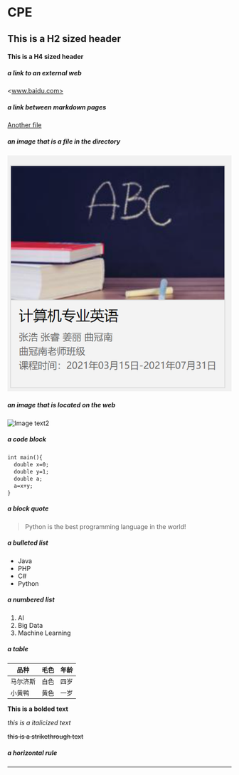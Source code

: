 # CPE
## This is a H2 sized header
#### This is a H4 sized header

##### a link to an external web
<www.baidu.com>
##### a link between markdown pages
  [Another file](./another.md)
##### an image that is a file in the directory
  ![Image text1](https://github.com/damao327/CPE/blob/main/image/testpic.png)
##### an image that is located on the web
  ![Image text2](https://gimg2.baidu.com/image_search/src=http%3A%2F%2Fb-ssl.duitang.com%2Fuploads%2Fitem%2F201812%2F18%2F20181218083606_ahqlo.jpg&refer=http%3A%2F%2Fb-ssl.duitang.com&app=2002&size=f9999,10000&q=a80&n=0&g=0n&fmt=jpeg?sec=1619513176&t=754ff98f263106438a911fe75d63305d)
##### a code block
```
int main(){
  double x=0;
  double y=1;
  double a;
  a=x+y;
}
```
##### a block quote
> Python is the best programming language in the world!
##### a bulleted list
- Java
- PHP
- C#
- Python
##### a numbered list
1. AI
2. Big Data
3. Machine Learning
##### a table
品种|毛色|年龄
-|-|-
马尔济斯|白色|四岁
小黄鸭|黄色|一岁

**This is a bolded text**

_this is a italicized text_

~~this is a strikethrough text~~

##### a horizontal rule
---
